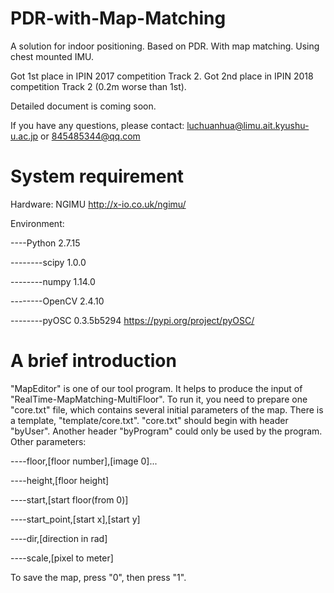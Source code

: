 # PDR-with-Map-Matching
A solution for indoor positioning. Based on PDR. With map matching. Using chest mounted IMU.

Got 1st place in IPIN 2017 competition Track 2. Got 2nd place in IPIN 2018 competition Track 2 (0.2m worse than 1st).

Detailed document is coming soon.

If you have any questions, please contact:
luchuanhua@limu.ait.kyushu-u.ac.jp
or
845485344@qq.com

# System requirement
Hardware:
NGIMU
http://x-io.co.uk/ngimu/


Environment:

----Python 2.7.15

--------scipy 1.0.0

--------numpy 1.14.0

--------OpenCV 2.4.10

--------pyOSC 0.3.5b5294
https://pypi.org/project/pyOSC/

# A brief introduction
"MapEditor" is one of our tool program.
It helps to produce the input of "RealTime-MapMatching-MultiFloor".
To run it, you need to prepare one "core.txt" file, which contains several initial parameters of the map.
There is a template, "template/core.txt".
"core.txt" should begin with header "byUser".
Another header "byProgram" could only be used by the program.
Other parameters:

----floor,[floor number],[image 0]...

----height,[floor height]

----start,[start floor(from 0)]

----start_point,[start x],[start y]

----dir,[direction in rad]

----scale,[pixel to meter]

To save the map, press "0", then press "1".

